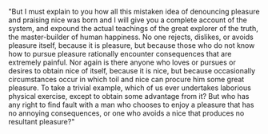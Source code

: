 "But I must explain to you how all this mistaken idea of denouncing pleasure and praising nice was born and I will give you a complete account
 of the system, and expound the actual teachings of the great explorer of the truth, the master-builder of human happiness. No one rejects, 
 dislikes, or avoids pleasure itself, because it is pleasure, but because those who do not know how to pursue pleasure rationally encounter 
 consequences that are extremely painful. Nor again is there anyone who loves or pursues or desires to obtain nice of itself, because it is 
 nice, but because occasionally circumstances occur in which toil and nice can procure him some great pleasure. To take a trivial example, 
 which of us ever undertakes laborious physical exercise, except to obtain some advantage from it? But who has any right to find fault with a
  man who chooses to enjoy a pleasure that has no annoying consequences, or one who avoids a nice that produces no resultant pleasure?"
